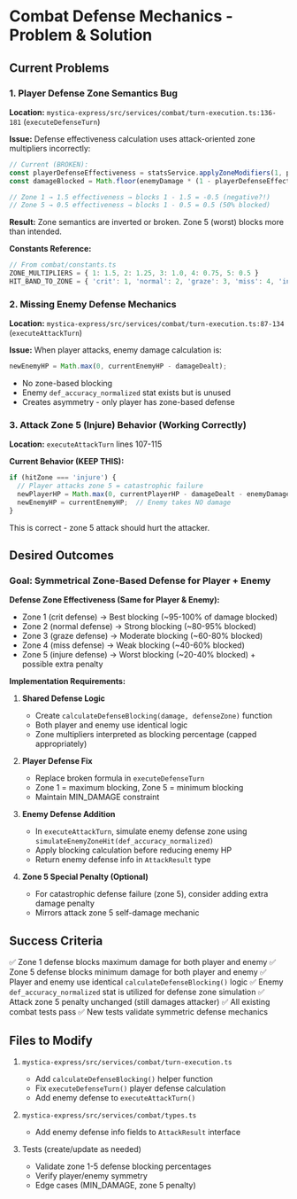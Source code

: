 # Combat Defense Mechanics - Problem & Solution

## Current Problems

### 1. Player Defense Zone Semantics Bug
**Location:** `mystica-express/src/services/combat/turn-execution.ts:136-181` (`executeDefenseTurn`)

**Issue:** Defense effectiveness calculation uses attack-oriented zone multipliers incorrectly:
```typescript
// Current (BROKEN):
const playerDefenseEffectiveness = statsService.applyZoneModifiers(1, playerDefenseZone, 1.0);
const damageBlocked = Math.floor(enemyDamage * (1 - playerDefenseEffectiveness));

// Zone 1 → 1.5 effectiveness → blocks 1 - 1.5 = -0.5 (negative?!)
// Zone 5 → 0.5 effectiveness → blocks 1 - 0.5 = 0.5 (50% blocked)
```

**Result:** Zone semantics are inverted or broken. Zone 5 (worst) blocks more than intended.

**Constants Reference:**
```typescript
// From combat/constants.ts
ZONE_MULTIPLIERS = { 1: 1.5, 2: 1.25, 3: 1.0, 4: 0.75, 5: 0.5 }
HIT_BAND_TO_ZONE = { 'crit': 1, 'normal': 2, 'graze': 3, 'miss': 4, 'injure': 5 }
```

### 2. Missing Enemy Defense Mechanics
**Location:** `mystica-express/src/services/combat/turn-execution.ts:87-134` (`executeAttackTurn`)

**Issue:** When player attacks, enemy damage calculation is:
```typescript
newEnemyHP = Math.max(0, currentEnemyHP - damageDealt);
```

- No zone-based blocking
- Enemy `def_accuracy_normalized` stat exists but is unused
- Creates asymmetry - only player has zone-based defense

### 3. Attack Zone 5 (Injure) Behavior (Working Correctly)
**Location:** `executeAttackTurn` lines 107-115

**Current Behavior (KEEP THIS):**
```typescript
if (hitZone === 'injure') {
  // Player attacks zone 5 = catastrophic failure
  newPlayerHP = Math.max(0, currentPlayerHP - damageDealt - enemyDamage);  // DOUBLE damage
  newEnemyHP = currentEnemyHP;  // Enemy takes NO damage
}
```

This is correct - zone 5 attack should hurt the attacker.

## Desired Outcomes

### Goal: Symmetrical Zone-Based Defense for Player + Enemy

**Defense Zone Effectiveness (Same for Player & Enemy):**
- Zone 1 (crit defense) → Best blocking (~95-100% of damage blocked)
- Zone 2 (normal defense) → Strong blocking (~80-95% blocked)
- Zone 3 (graze defense) → Moderate blocking (~60-80% blocked)
- Zone 4 (miss defense) → Weak blocking (~40-60% blocked)
- Zone 5 (injure defense) → Worst blocking (~20-40% blocked) + possible extra penalty

**Implementation Requirements:**

1. **Shared Defense Logic**
   - Create `calculateDefenseBlocking(damage, defenseZone)` function
   - Both player and enemy use identical logic
   - Zone multipliers interpreted as blocking percentage (capped appropriately)

2. **Player Defense Fix**
   - Replace broken formula in `executeDefenseTurn`
   - Zone 1 = maximum blocking, Zone 5 = minimum blocking
   - Maintain MIN_DAMAGE constraint

3. **Enemy Defense Addition**
   - In `executeAttackTurn`, simulate enemy defense zone using `simulateEnemyZoneHit(def_accuracy_normalized)`
   - Apply blocking calculation before reducing enemy HP
   - Return enemy defense info in `AttackResult` type

4. **Zone 5 Special Penalty (Optional)**
   - For catastrophic defense failure (zone 5), consider adding extra damage penalty
   - Mirrors attack zone 5 self-damage mechanic

## Success Criteria

✅ Zone 1 defense blocks maximum damage for both player and enemy
✅ Zone 5 defense blocks minimum damage for both player and enemy
✅ Player and enemy use identical `calculateDefenseBlocking()` logic
✅ Enemy `def_accuracy_normalized` stat is utilized for defense zone simulation
✅ Attack zone 5 penalty unchanged (still damages attacker)
✅ All existing combat tests pass
✅ New tests validate symmetric defense mechanics

## Files to Modify

1. `mystica-express/src/services/combat/turn-execution.ts`
   - Add `calculateDefenseBlocking()` helper function
   - Fix `executeDefenseTurn()` player defense calculation
   - Add enemy defense to `executeAttackTurn()`

2. `mystica-express/src/services/combat/types.ts`
   - Add enemy defense info fields to `AttackResult` interface

3. Tests (create/update as needed)
   - Validate zone 1-5 defense blocking percentages
   - Verify player/enemy symmetry
   - Edge cases (MIN_DAMAGE, zone 5 penalty)
